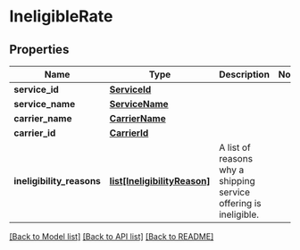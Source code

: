 # IneligibleRate

## Properties
Name | Type | Description | Notes
------------ | ------------- | ------------- | -------------
**service_id** | [**ServiceId**](ServiceId.md) |  | 
**service_name** | [**ServiceName**](ServiceName.md) |  | 
**carrier_name** | [**CarrierName**](CarrierName.md) |  | 
**carrier_id** | [**CarrierId**](CarrierId.md) |  | 
**ineligibility_reasons** | [**list[IneligibilityReason]**](IneligibilityReason.md) | A list of reasons why a shipping service offering is ineligible. | 

[[Back to Model list]](../README.md#documentation-for-models) [[Back to API list]](../README.md#documentation-for-api-endpoints) [[Back to README]](../README.md)

